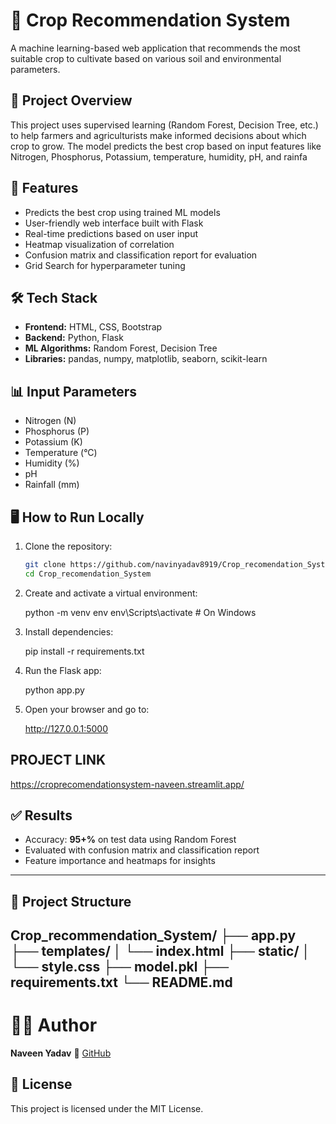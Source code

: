 
# 🌾 Crop Recommendation System

A machine learning-based web application that recommends the most suitable crop to cultivate based on various soil and environmental parameters.

## 🚀 Project Overview

This project uses supervised learning (Random Forest, Decision Tree, etc.) to help farmers and agriculturists make informed decisions about which crop to grow. The model predicts the best crop based on input features like Nitrogen, Phosphorus, Potassium, temperature, humidity, pH, and rainfa

## 🧠 Features

- Predicts the best crop using trained ML models
- User-friendly web interface built with Flask
- Real-time predictions based on user input
- Heatmap visualization of correlation
- Confusion matrix and classification report for evaluation
- Grid Search for hyperparameter tuning

## 🛠️ Tech Stack

- **Frontend:** HTML, CSS, Bootstrap
- **Backend:** Python, Flask
- **ML Algorithms:** Random Forest, Decision Tree
- **Libraries:** pandas, numpy, matplotlib, seaborn, scikit-learn

## 📊 Input Parameters

- Nitrogen (N)
- Phosphorus (P)
- Potassium (K)
- Temperature (°C)
- Humidity (%)
- pH
- Rainfall (mm)


## 🖥️ How to Run Locally

1. Clone the repository:
   ```bash
   git clone https://github.com/navinyadav8919/Crop_recomendation_System.git
   cd Crop_recomendation_System

2. Create and activate a virtual environment:

 
   python -m venv env
   env\Scripts\activate   # On Windows
  
3. Install dependencies:

  
   pip install -r requirements.txt
  

4. Run the Flask app:

   
   python app.py
  

5. Open your browser and go to:

  
   http://127.0.0.1:5000
  


## PROJECT LINK
https://croprecomendationsystem-naveen.streamlit.app/


## ✅ Results

* Accuracy: **95+%** on test data using Random Forest
* Evaluated with confusion matrix and classification report
* Feature importance and heatmaps for insights
---
## 📁 Project Structure

Crop_recommendation_System/
├── app.py
├── templates/
│   └── index.html
├── static/
│   └── style.css
├── model.pkl
├── requirements.txt
└── README.md
---


# 🙋‍♂️ Author

**Naveen Yadav**
🔗 [GitHub](https://github.com/navinyadav8919)

## 📜 License

This project is licensed under the MIT License.



